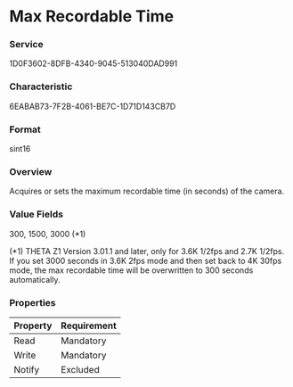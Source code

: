 # Max Recordable Time

### Service

1D0F3602-8DFB-4340-9045-513040DAD991

### Characteristic

6EABAB73-7F2B-4061-BE7C-1D71D143CB7D

### Format

sint16

### Overview

Acquires or sets the maximum recordable time (in seconds) of the camera.

### Value Fields

300, 1500, 3000 (*1)

(*1) THETA Z1 Version 3.01.1 and later, only for 3.6K 1/2fps and 2.7K 1/2fps.  
If you set 3000 seconds in 3.6K 2fps mode and then set back to 4K 30fps mode, the max recordable time will be overwritten to 300 seconds automatically.

### Properties

| Property | Requirement |
|:--|:--|
| Read | Mandatory |
| Write | Mandatory |
| Notify | Excluded |
